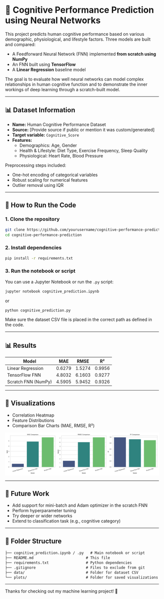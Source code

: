 # 🧠 Cognitive Performance Prediction using Neural Networks

This project predicts human cognitive performance based on various demographic, physiological, and lifestyle factors. Three models are built and compared:

- A Feedforward Neural Network (FNN) implemented **from scratch using NumPy**
- An FNN built using **TensorFlow**
- A **Linear Regression** baseline model

The goal is to evaluate how well neural networks can model complex relationships in human cognitive function and to demonstrate the inner workings of deep learning through a scratch-built model.

---

## 📊 Dataset Information

- **Name:** Human Cognitive Performance Dataset
- **Source:** [Provide source if public or mention it was custom/generated]
- **Target variable:** `Cognitive_Score`
- **Features:**
  - Demographics: Age, Gender
  - Health & Lifestyle: Diet Type, Exercise Frequency, Sleep Quality
  - Physiological: Heart Rate, Blood Pressure

Preprocessing steps included:
- One-hot encoding of categorical variables
- Robust scaling for numerical features
- Outlier removal using IQR

---

## 🚀 How to Run the Code

### 1. Clone the repository
```bash
git clone https://github.com/yourusername/cognitive-performance-prediction.git
cd cognitive-performance-prediction
```

### 2. Install dependencies
```bash
pip install -r requirements.txt
```

### 3. Run the notebook or script
You can use a Jupyter Notebook or run the `.py` script:

```bash
jupyter notebook cognitive_prediction.ipynb
```
or
```bash
python cognitive_prediction.py
```

Make sure the dataset CSV file is placed in the correct path as defined in the code.

---

## 📊 Results

| Model              | MAE      | RMSE   | R²       |
|--------------------|---------|---------|----------|
| Linear Regression  | 0.6279  | 1.5274  |  0.9956  |
| TensorFlow FNN     | 4.8032  | 6.1603  |  0.9277  |
| Scratch FNN (NumPy)| 4.5905  | 5.9452  |  0.9326  |


---

## 📸 Visualizations

- Correlation Heatmap
- Feature Distributions
- Comparison Bar Charts (MAE, RMSE, R²)

![example-plot](plots/metric_comparison.png)

---

## 🚀 Future Work

- Add support for mini-batch and Adam optimizer in the scratch FNN
- Perform hyperparameter tuning
- Try deeper or wider networks
- Extend to classification task (e.g., cognitive category)

---



## 📁 Folder Structure

```
├── cognitive_prediction.ipynb / .py   # Main notebook or script
├── README.md                        # This file
├── requirements.txt                 # Python dependencies
├── .gitignore                       # Files to exclude from git
├── data/                            # Folder for dataset CSV
└── plots/                           # Folder for saved visualizations
```

---


Thanks for checking out my machine learning project! 🚀

